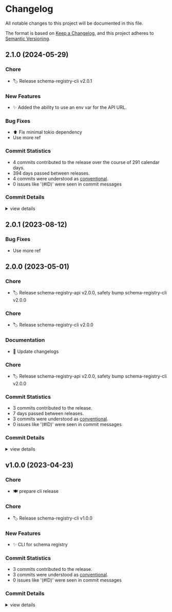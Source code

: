 # Changelog

All notable changes to this project will be documented in this file.

The format is based on [Keep a Changelog](https://keepachangelog.com/en/1.0.0/),
and this project adheres to [Semantic Versioning](https://semver.org/spec/v2.0.0.html).

## 2.1.0 (2024-05-29)

### Chore

 - <csr-id-c4ce0fa4cbcfe4cb2d028795def6cee6ba9f706b/> 🏷️ Release schema-registry-cli v2.0.1

### New Features

 - <csr-id-8412939bd546477f335c32dae59c5660e2c3c9c6/> ✨ Added the ability to use an env var for the API URL.

### Bug Fixes

 - <csr-id-828ad2dcf3c7519c361329b4daafd937d82cab0f/> ⬆ Fix minimal tokio dependency
 - <csr-id-efb3120dd64710db0c0fd7fb06bbf4d85561a094/> Use more ref

### Commit Statistics

<csr-read-only-do-not-edit/>

 - 4 commits contributed to the release over the course of 291 calendar days.
 - 394 days passed between releases.
 - 4 commits were understood as [conventional](https://www.conventionalcommits.org).
 - 0 issues like '(#ID)' were seen in commit messages

### Commit Details

<csr-read-only-do-not-edit/>

<details><summary>view details</summary>

 * **Uncategorized**
    - ⬆ Fix minimal tokio dependency ([`828ad2d`](https://github.com/ilaborie/schema-registry-cli/commit/828ad2dcf3c7519c361329b4daafd937d82cab0f))
    - ✨ Added the ability to use an env var for the API URL. ([`8412939`](https://github.com/ilaborie/schema-registry-cli/commit/8412939bd546477f335c32dae59c5660e2c3c9c6))
    - 🏷️ Release schema-registry-cli v2.0.1 ([`c4ce0fa`](https://github.com/ilaborie/schema-registry-cli/commit/c4ce0fa4cbcfe4cb2d028795def6cee6ba9f706b))
    - Use more ref ([`efb3120`](https://github.com/ilaborie/schema-registry-cli/commit/efb3120dd64710db0c0fd7fb06bbf4d85561a094))
</details>

## 2.0.1 (2023-08-12)

### Bug Fixes

 - <csr-id-ba2828418d83a07b4396a7c5624d3be85ea9e82d/> Use more ref

## 2.0.0 (2023-05-01)

<csr-id-e1bf358ecc8f34464c657655322434793cb698b8/>
<csr-id-6885a563e94f28500057a9820063cef1a92b8a61/>
<csr-id-083ac5215086b0cb5a8c7d6be16a9ee59767d0cd/>

### Chore

 - <csr-id-e1bf358ecc8f34464c657655322434793cb698b8/> 🏷️ Release schema-registry-api v2.0.0, safety bump schema-registry-cli v2.0.0

### Chore

 - <csr-id-083ac5215086b0cb5a8c7d6be16a9ee59767d0cd/> 🏷️ Release schema-registry-cli v2.0.0

### Documentation

 - <csr-id-4afb677618d721b0bc7ee0a5733ff0f1fd808af8/> 📄 Update changelogs

### Chore

 - <csr-id-6885a563e94f28500057a9820063cef1a92b8a61/> 🏷️ Release schema-registry-api v2.0.0, safety bump schema-registry-cli v2.0.0

### Commit Statistics

<csr-read-only-do-not-edit/>

 - 3 commits contributed to the release.
 - 7 days passed between releases.
 - 3 commits were understood as [conventional](https://www.conventionalcommits.org).
 - 0 issues like '(#ID)' were seen in commit messages

### Commit Details

<csr-read-only-do-not-edit/>

<details><summary>view details</summary>

 * **Uncategorized**
    - 🏷️ Release schema-registry-cli v2.0.0 ([`083ac52`](https://github.com/ilaborie/schema-registry-cli/commit/083ac5215086b0cb5a8c7d6be16a9ee59767d0cd))
    - 📄 Update changelogs ([`4afb677`](https://github.com/ilaborie/schema-registry-cli/commit/4afb677618d721b0bc7ee0a5733ff0f1fd808af8))
    - 🏷️ Release schema-registry-api v2.0.0, safety bump schema-registry-cli v2.0.0 ([`6885a56`](https://github.com/ilaborie/schema-registry-cli/commit/6885a563e94f28500057a9820063cef1a92b8a61))
</details>

## v1.0.0 (2023-04-23)

<csr-id-25ebd97c1c43e01754b11c44ab08a0bf37286a8c/>
<csr-id-1e5359254eec50b9c9712b07230a1c82ae2b1416/>

### Chore

 - <csr-id-25ebd97c1c43e01754b11c44ab08a0bf37286a8c/> 🍽️ prepare cli release

### Chore

 - <csr-id-1e5359254eec50b9c9712b07230a1c82ae2b1416/> 🏷️ Release schema-registry-cli v1.0.0

### New Features

 - <csr-id-61b026741b67ff31692965d218c89d11eb2658d3/> ✨ CLI for schema registry

### Commit Statistics

<csr-read-only-do-not-edit/>

 - 3 commits contributed to the release.
 - 3 commits were understood as [conventional](https://www.conventionalcommits.org).
 - 0 issues like '(#ID)' were seen in commit messages

### Commit Details

<csr-read-only-do-not-edit/>

<details><summary>view details</summary>

 * **Uncategorized**
    - 🏷️ Release schema-registry-cli v1.0.0 ([`1e53592`](https://github.com/ilaborie/schema-registry-cli/commit/1e5359254eec50b9c9712b07230a1c82ae2b1416))
    - 🍽️ prepare cli release ([`25ebd97`](https://github.com/ilaborie/schema-registry-cli/commit/25ebd97c1c43e01754b11c44ab08a0bf37286a8c))
    - ✨ CLI for schema registry ([`61b0267`](https://github.com/ilaborie/schema-registry-cli/commit/61b026741b67ff31692965d218c89d11eb2658d3))
</details>

